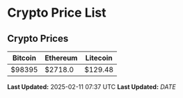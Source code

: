 # Crypto Price List

## Crypto Prices
| Bitcoin | Ethereum | Litecoin |
| ------- | -------- | -------- |
| $98395 | $2718.0 | $129.48 |
**Last Updated:** 2025-02-11 07:37 UTC
**Last Updated:** $DATE$
